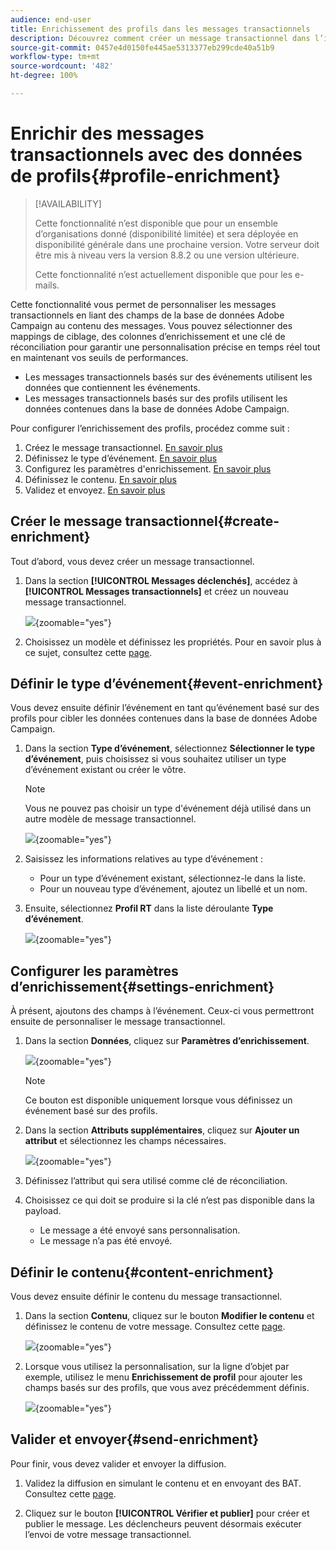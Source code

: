 ```yaml
---
audience: end-user
title: Enrichissement des profils dans les messages transactionnels
description: Découvrez comment créer un message transactionnel dans l’interface d’utilisation de Campaign Web.
source-git-commit: 0457e4d0150fe445ae5313377eb299cde40a51b9
workflow-type: tm+mt
source-wordcount: '482'
ht-degree: 100%

---
```



# Enrichir des messages transactionnels avec des données de profils{#profile-enrichment}

>[!AVAILABILITY]
>
>Cette fonctionnalité n’est disponible que pour un ensemble d’organisations donné (disponibilité limitée) et sera déployée en disponibilité générale dans une prochaine version. Votre serveur doit être mis à niveau vers la version 8.8.2 ou une version ultérieure.
>
>Cette fonctionnalité n’est actuellement disponible que pour les e-mails.

Cette fonctionnalité vous permet de personnaliser les messages transactionnels en liant des champs de la base de données Adobe Campaign au contenu des messages. Vous pouvez sélectionner des mappings de ciblage, des colonnes d’enrichissement et une clé de réconciliation pour garantir une personnalisation précise en temps réel tout en maintenant vos seuils de performances.

* Les messages transactionnels basés sur des événements utilisent les données que contiennent les événements.
* Les messages transactionnels basés sur des profils utilisent les données contenues dans la base de données Adobe Campaign.

Pour configurer l’enrichissement des profils, procédez comme suit :

1. Créez le message transactionnel. [En savoir plus](#create-enrichment)
1. Définissez le type d’événement. [En savoir plus](#event-enrichment)
1. Configurez les paramètres d&#39;enrichissement. [En savoir plus](#settings-enrichment)
1. Définissez le contenu. [En savoir plus](#content-enrichment)
1. Validez et envoyez. [En savoir plus](#send-enrichment)

## Créer le message transactionnel{#create-enrichment}

Tout d’abord, vous devez créer un message transactionnel.

1. Dans la section **[!UICONTROL Messages déclenchés]**, accédez à **[!UICONTROL Messages transactionnels]** et créez un nouveau message transactionnel.

   ![](assets/transactional-browse.png){zoomable="yes"}

1. Choisissez un modèle et définissez les propriétés. Pour en savoir plus à ce sujet, consultez cette [page](create-transactional.md#transactional-message).

## Définir le type d’événement{#event-enrichment}

Vous devez ensuite définir l’événement en tant qu’événement basé sur des profils pour cibler les données contenues dans la base de données Adobe Campaign.

1. Dans la section **Type d’événement**, sélectionnez **Sélectionner le type d’événement**, puis choisissez si vous souhaitez utiliser un type d’événement existant ou créer le vôtre.

   >[!NOTE]
   >
   >Vous ne pouvez pas choisir un type d&#39;événement déjà utilisé dans un autre modèle de message transactionnel.

   ![](assets/profile-enrich.png){zoomable="yes"}

1. Saisissez les informations relatives au type d’événement :

   * Pour un type d’événement existant, sélectionnez-le dans la liste.
   * Pour un nouveau type d’événement, ajoutez un libellé et un nom.

1. Ensuite, sélectionnez **Profil RT** dans la liste déroulante **Type d’événement**.

   ![](assets/profile-enrich1.png){zoomable="yes"}

## Configurer les paramètres d’enrichissement{#settings-enrichment}

À présent, ajoutons des champs à l’événement. Ceux-ci vous permettront ensuite de personnaliser le message transactionnel.

1. Dans la section **Données**, cliquez sur **Paramètres d’enrichissement**.

   ![](assets/profile-enrich2.png){zoomable="yes"}

   >[!NOTE]
   >
   >Ce bouton est disponible uniquement lorsque vous définissez un événement basé sur des profils.

1. Dans la section **Attributs supplémentaires**, cliquez sur **Ajouter un attribut** et sélectionnez les champs nécessaires.

   ![](assets/profile-enrich3.png){zoomable="yes"}

1. Définissez l’attribut qui sera utilisé comme clé de réconciliation.

1. Choisissez ce qui doit se produire si la clé n’est pas disponible dans la payload.

   * Le message a été envoyé sans personnalisation.
   * Le message n’a pas été envoyé.

## Définir le contenu{#content-enrichment}

Vous devez ensuite définir le contenu du message transactionnel.

1. Dans la section **Contenu**, cliquez sur le bouton **Modifier le contenu** et définissez le contenu de votre message. Consultez cette [page](create-transactional.md#transactional-content).

   ![](assets/template-content.png){zoomable="yes"}

1. Lorsque vous utilisez la personnalisation, sur la ligne d’objet par exemple, utilisez le menu **Enrichissement de profil** pour ajouter les champs basés sur des profils, que vous avez précédemment définis.

   ![](assets/profile-enrich4.png){zoomable="yes"}


## Valider et envoyer{#send-enrichment}

Pour finir, vous devez valider et envoyer la diffusion.

1. Validez la diffusion en simulant le contenu et en envoyant des BAT. Consultez cette [page](validate-transactional.md).

1. Cliquez sur le bouton **[!UICONTROL Vérifier et publier]** pour créer et publier le message. Les déclencheurs peuvent désormais exécuter l’envoi de votre message transactionnel.


<!--
When creating the event configuration, select the Profile event targeting dimension (see Creating an event).

Add fields to the event, in order to be able to personalize the transactional message (see Defining the event attributes). You must add at least one field to create an enrichment. You do not need to create other fields such as First name and Last name as you will be able to use personalization fields from the Adobe Campaign database.

Create an enrichment in order to link the event to the Profile resource (see Enriching the event) and select this enrichment as the Targeting enrichment.


IMPORTANT
This step is mandatory for profile-based events.
Preview and publish the event (see Previewing and publishing the event).

When previewing the event, the REST API does not contain an attribute specifying the email address, mobile phone, or push notification specific attributes, as it will be retrieved from the Profile resource.

Once the event has been published, a transactional message linked to the new event is automatically created. In order for the event to trigger sending a transactional message, you must modify and publish the message that was just created…

Integrate the event into your website (see Integrate the event triggering).
-->

